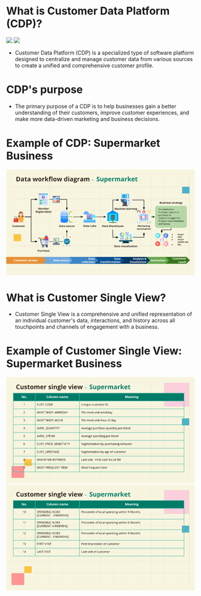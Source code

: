 # What is Customer Data Platform (CDP)?
[![](https://img.shields.io/badge/-Concept-blue)](#) [![](https://img.shields.io/badge/-Presentation-blue)](#)
* Customer Data Platform (CDP) is a specialized type of software platform designed to centralize and manage customer data from various sources to create a unified and comprehensive customer profile. 
# CDP's purpose
* The primary purpose of a CDP is to help businesses gain a better understanding of their customers, improve customer experiences, and make more data-driven marketing and business decisions.
# Example of CDP: Supermarket Business
![CDP Diagram](https://github.com/ChampAnuwat/MADT-8101-Seminar-in-Customer-Analytics/blob/main/1.%20Designing%20Customer%20Data%20Platform/CDP_Supermarket.png)
# What is Customer Single View?
* Customer Single View is a comprehensive and unified representation of an individual customer's data, interactions, and history across all touchpoints and channels of engagement with a business.
# Example of Customer Single View: Supermarket Business
![Single View 1](https://github.com/ChampAnuwat/MADT-8101-Seminar-in-Customer-Analytics/blob/main/1.%20Designing%20Customer%20Data%20Platform/Customer_Single_View_1.png)
![Single View 2](https://github.com/ChampAnuwat/MADT-8101-Seminar-in-Customer-Analytics/blob/main/1.%20Designing%20Customer%20Data%20Platform/Customer_Single_View_2.png)
